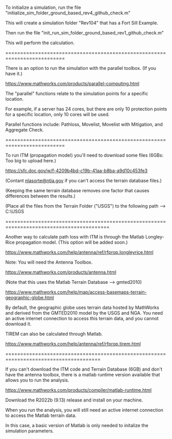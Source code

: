 To initialize a simulation, run the file "initialize_sim_folder_ground_based_rev4_github_check.m"

This will create a simulation folder "Rev104" that has a Fort Sill Example.

Then run the file "init_run_sim_folder_ground_based_rev1_github_check.m"

This will perform the calculation.

==========================================================================

There is an option to run the simulation with the parallel toolbox. (If you have it.)

https://www.mathworks.com/products/parallel-computing.html

The "parallel" functions relate to the simulation points for a specific location.

For example, if a server has 24 cores, but there are only 10 protection points for a specific location, only 10 cores will be used.

Parallel functions include: Pathloss, Movelist, Movelist with Mitigation, and Aggregate Check.

==========================================================================

To run ITM (propagation model) you'll need to download some files (6GBs: Too big to upload here.) 

https://sfc.doc.gov/w/f-4209b4bd-c19b-41aa-b8ba-a9d10c453fe3

(Contant nlasorte@ntia.gov if you can't access the terrain database files.)

(Keeping the same terrain database removes one factor that causes differences between the results.) 

(Place all the files from the Terrain Folder ("USGS") to the following path --> C:\USGS


=========================================================================================

Another way to calculate path loss with ITM is through the Matlab Longley-Rice propagation model. (This option will be added soon.)

https://www.mathworks.com/help/antenna/ref/rfprop.longleyrice.html

Note: You will need the Antenna Toolbox.

https://www.mathworks.com/products/antenna.html

(Note that this uses the Matlab Terrain Database --> gmted2010)

https://www.mathworks.com/help/map/access-basemaps-terrain-geographic-globe.html

By default, the geographic globe uses terrain data hosted by MathWorks and derived from the GMTED2010 model by the USGS and NGA. 
You need an active internet connection to access this terrain data, and you cannot download it.

TIREM can also be calculated through Matlab.

https://www.mathworks.com/help/antenna/ref/rfprop.tirem.html


======================================================================================

If you can't download the ITM code and Terrain Database (6GB) and don't have the antenna toolbox, there is a matlab runtime version available that allows you to run the analysis.

https://www.mathworks.com/products/compiler/matlab-runtime.html

Download the R2022b (9.13) release and install on your machine.

When you run the analysis, you will still need an active internet connection to access the Matlab terrain data.

In this case, a basic version of Matlab is only needed to initalize the simulation parameters.


